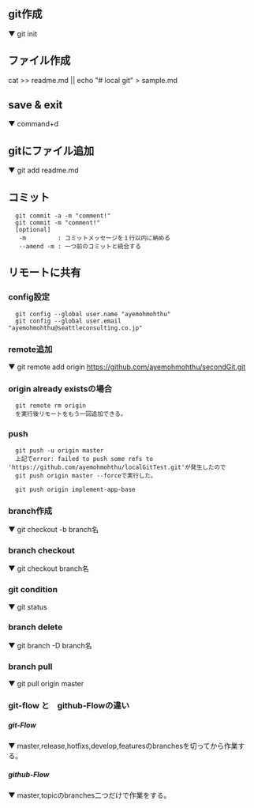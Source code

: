 ## git作成
  ▼ git init
## ファイル作成
  cat >> readme.md
  ||
  echo "# local git" > sample.md
## save & exit
  ▼ command+d
## gitにファイル追加
  ▼ git add readme.md
## コミット
```
  git commit -a -m "comment!"
  git commit -m "comment!"
  [optional]
   -m         : コミットメッセージを１行以内に納める
   --amend -m : 一つ前のコミットと統合する
```
## リモートに共有
### config設定
```
  git config --global user.name "ayemohmohthu"
  git config --global user.email "ayemohmohthu@seattleconsulting.co.jp"
```
### remote追加
  ▼ git remote add origin https://github.com/ayemohmohthu/secondGit.git
### origin already existsの場合
```
  git remote rm origin
  を実行後リモートをもう一回追加できる。
```
### push
```
  git push -u origin master
  上記でerror: failed to push some refs to 'https://github.com/ayemohmohthu/localGitTest.git'が発生したので
  git push origin master --forceで実行した。

  git push origin implement-app-base
```
### branch作成
  ▼ git checkout -b branch名
### branch checkout
  ▼ git checkout branch名
### git condition
  ▼ git status
### branch delete
  ▼ git branch -D branch名
### branch pull
  ▼ git pull origin master

### git-flow と　github-Flowの違い
##### git-Flow
  ▼ master,release,hotfixs,develop,featuresのbranchesを切ってから作業する。
##### github-Flow
  ▼ master,topicのbranches二つだけで作業をする。
